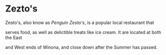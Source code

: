 # Zezto's

Zesto's, also know as *Penguin Zesto's*, is a popular local restaurant that 

serves food, as well as delictible treats like ice cream. It are located at both the East

and West ends of Winona, and close down after the Summer has passed.
